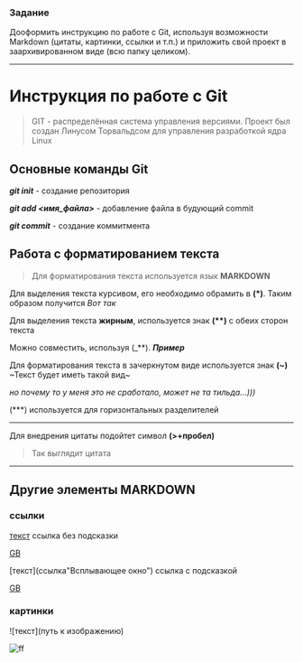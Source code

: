 ### **Задание**
 Дооформить инструкцию по работе с Git, используя возможности Markdown (цитаты, картинки, ссылки и т.п.) и приложить свой проект в заархивированном виде (всю папку целиком).
 ***


# Инструкция по работе с Git
> GIT - распределённая система управления версиями. Проект был создан Линусом Торвальдсом для управления разработкой ядра Linux

## **Основные команды Git**
_**git init**_ - создание репозитория

_**git add <имя_файла>**_ - добавление файла в будующий commit

_**git commit**_ - создание коммитмента

## Работа с форматированием текста
> Для форматирования текста используется язык **MARKDOWN**

Для выделения текста курсивом, его необходимо обрамить в **(*)**. Таким образом получится *Вот так*

Для выделения текста **жирным**, используется знак __(**)__ с обеих сторон текста

Можно совместить, используя (_**). _**Пример**_

Для форматирования текста в зачеркнутом виде используется знак **(~)**
~Текст будет иметь такой вид~ 

*но почему то у меня это не сработало, может не та тильда...)))*

(***) используется для горизонтальных разделителей
***
Для внедрения цитаты подойтет символ **(>+пробел)**
> Так выглядит цитата
***
## Другие элементы MARKDOWN
### ссылки
[текст](ссылка) ссылка без подсказки

[GB](https://gb.ru/)

[текст](ссылка"Всплывающее окно") ссылка с подсказкой

[GB](https://gb.ru/ "Сайт GeekBrains")

### картинки

![текст](путь к изображению)

![ff](https://top-online-courses.ru/wp-content/uploads/2021/02/174150_0-1.png)
